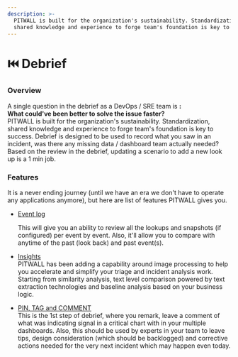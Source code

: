 ```yaml
---
description: >-
  PITWALL is built for the organization's sustainability. Standardization,
  shared knowledge and experience to forge team's foundation is key to success.
---
```


# ⏮️ Debrief

### Overview

A single question in the debrief as a DevOps / SRE team is **:**\
**What could've been better to solve the issue faster?**\
PITWALL is built for the organization's sustainability. Standardization, shared knowledge and experience to forge team's foundation is key to success. Debrief is designed to be used to record what you saw in an incident, was there any missing data / dashboard team actually needed? Based on the review in the debrief, updating a scenario to add a new look up is a 1 min job.

### **Features**

It is a never ending journey (until we have an era we don't have to operate any applications anymore), but here are list of features PITWALL gives you.

*   [Event log](event-log-insights.md)

    This will give you an ability to review all the lookups and snapshots (if configured) per event by event. Also, it'll allow you to compare with anytime of the past (look back) and past event(s).
* [Insights](event-log-insights.md)\
  PITWALL has been adding a capability around image processing to help you accelerate and simplify your triage and incident analysis work. Starting from similarity analysis, text level comparison powered by text extraction technologies and baseline analysis based on your business logic.
* [PIN, TAG and COMMENT](pin-tag-and-comment.md)\
  This is the 1st step of debrief, where you remark, leave a comment of what was indicating signal in a critical chart with in your multiple dashboards. Also, this should be used by experts in your team to leave tips, design consideration (which should be backlogged) and corrective actions needed for the very next incident which may happen even today.
